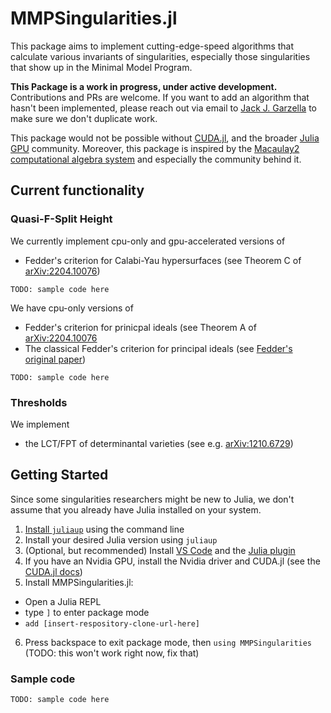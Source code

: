 # MMPSingularities.jl

This package aims to implement cutting-edge-speed algorithms that calculate various invariants of singularities, especially those singularities that show up in the Minimal Model Program. 

**This Package is a work in progress, under active development.** Contributions and PRs are welcome. If you want to add an algorithm that hasn't been implemented, please reach out via email to [Jack J. Garzella](https://mathweb.ucsd.edu/~jjgarzel/) to make sure we don't duplicate work.

This package would not be possible without [CUDA.jl](https://github.com/JuliaGPU/CUDA.jl), and the broader [Julia GPU](https://juliagpu.org/) community. Moreover, this package is inspired by the [Macaulay2 computational algebra system](https://macaulay2.com/) and especially the community behind it. 

## Current functionality

### Quasi-F-Split Height

We currently implement cpu-only and gpu-accelerated versions of

* Fedder's criterion for Calabi-Yau hypersurfaces (see Theorem C of [arXiv:2204.10076](https://arxiv.org/abs/2204.10076))

```
TODO: sample code here
```

We have cpu-only versions of

* Fedder's criterion for prinicpal ideals (see Theorem A of [arXiv:2204.10076](https://arxiv.org/abs/2204.10076)
* The classical Fedder's criterion for principal ideals (see [Fedder's original paper](https://www.ams.org/journals/tran/1983-278-02/S0002-9947-1983-0701505-0/S0002-9947-1983-0701505-0.pdf))

```
TODO: sample code here
```

### Thresholds

We implement

* the LCT/FPT of determinantal varieties (see e.g. [arXiv:1210.6729](https://arxiv.org/abs/1210.6729))

## Getting Started

Since some singularities researchers might be new to Julia, we don't assume that you already have Julia installed on your system.

1. [Install `juliaup`](https://github.com/JuliaLang/juliaup) using the command line
2. Install your desired Julia version using `juliaup`
3. (Optional, but recommended) Install [VS Code](https://code.visualstudio.com/) and the [Julia plugin](https://www.julia-vscode.org/)
4. If you have an Nvidia GPU, install the Nvidia driver and CUDA.jl (see the [CUDA.jl docs](https://cuda.juliagpu.org/stable/installation/overview/))
5. Install MMPSingularities.jl:
  * Open a Julia REPL
  * type `]` to enter package mode
  * `add [insert-respository-clone-url-here]`
6. Press backspace to exit package mode, then `using MMPSingularities` (TODO: this won't work right now, fix that)

### Sample code

```
TODO: sample code here
```
